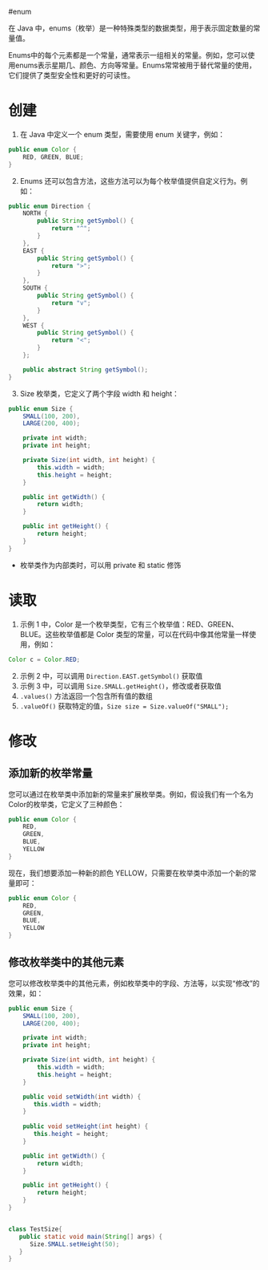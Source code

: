 #enum 

在 Java 中，enums（枚举）是一种特殊类型的数据类型，用于表示固定数量的常量值。

Enums中的每个元素都是一个常量，通常表示一组相关的常量。例如，您可以使用enums表示星期几、颜色、方向等常量。Enums常常被用于替代常量的使用，它们提供了类型安全性和更好的可读性。

# 创建

1. 在 Java 中定义一个 enum 类型，需要使用 enum 关键字，例如：

``` java
public enum Color {
    RED, GREEN, BLUE;
}
```

2. Enums 还可以包含方法，这些方法可以为每个枚举值提供自定义行为。例如：

``` java
public enum Direction {
    NORTH {
        public String getSymbol() {
            return "^";
        }
    },
    EAST {
        public String getSymbol() {
            return ">";
        }
    },
    SOUTH {
        public String getSymbol() {
            return "v";
        }
    },
    WEST {
        public String getSymbol() {
            return "<";
        }
    };

    public abstract String getSymbol();
}
```

3.  Size 枚举类，它定义了两个字段 width 和 height：

``` java
public enum Size {
    SMALL(100, 200),
    LARGE(200, 400);

    private int width;
    private int height;

    private Size(int width, int height) {
        this.width = width;
        this.height = height;
    }

    public int getWidth() {
        return width;
    }

    public int getHeight() {
        return height;
    }
}
```

- 枚举类作为内部类时，可以用 private 和 static 修饰

# 读取

1. 示例 1 中，Color 是一个枚举类型，它有三个枚举值：RED、GREEN、BLUE。这些枚举值都是 Color 类型的常量，可以在代码中像其他常量一样使用，例如：

```java 
Color c = Color.RED;
```

2. 示例 2 中，可以调用 `Direction.EAST.getSymbol()` 获取值
3. 示例 3 中，可以调用 `Size.SMALL.getHeight()`，修改或者获取值
4. `.values()` 方法返回一个包含所有值的数组
5. `.valueOf()` 获取特定的值，`Size size = Size.valueOf("SMALL");`

# 修改

## 添加新的枚举常量

您可以通过在枚举类中添加新的常量来扩展枚举类。例如，假设我们有一个名为Color的枚举类，它定义了三种颜色：

``` java
public enum Color {
    RED,
    GREEN,
    BLUE,
    YELLOW
}
```


现在，我们想要添加一种新的颜色 YELLOW，只需要在枚举类中添加一个新的常量即可：

``` java
public enum Color {
    RED,
    GREEN,
    BLUE,
    YELLOW
}
```

## 修改枚举类中的其他元素

您可以修改枚举类中的其他元素，例如枚举类中的字段、方法等，以实现“修改”的效果，如：

``` java
public enum Size {
    SMALL(100, 200),
    LARGE(200, 400);

    private int width;
    private int height;

    private Size(int width, int height) {
        this.width = width;
        this.height = height;
    }

	public void setWidth(int width) {  
	   this.width = width;  
	}  
	  
	public void setHeight(int height) {  
	   this.height = height;  
	}

    public int getWidth() {
        return width;
    }

    public int getHeight() {
        return height;
    }
}


class TestSize{  
   public static void main(String[] args) {  
      Size.SMALL.setHeight(50);  
   }  
}
```

